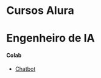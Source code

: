 # Cursos Alura

# Engenheiro de IA
#### Colab
- [Chatbot](https://colab.research.google.com/drive/1qE-p_l20-om5n2hJA6W9DRMrV6iorCN1) 